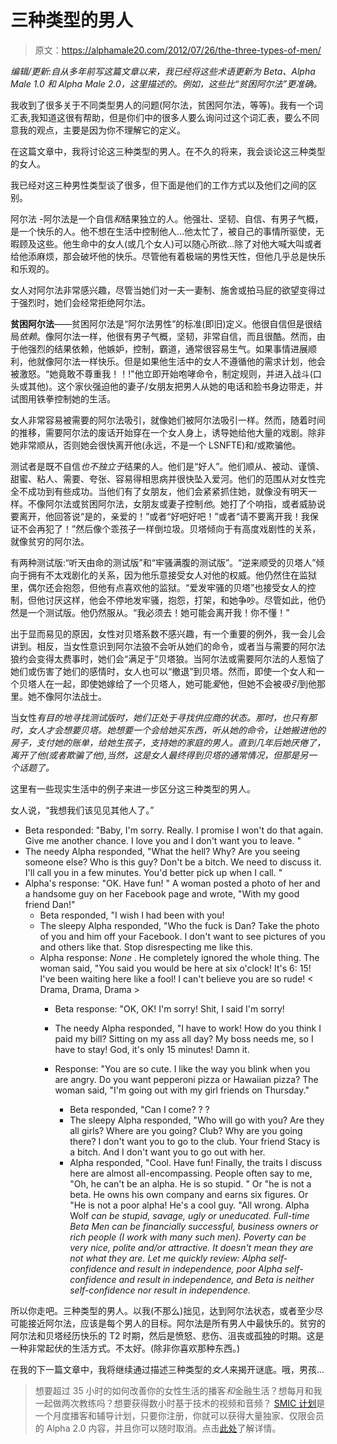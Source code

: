 # 三种类型的男人

> 原文：<https://alphamale20.com/2012/07/26/the-three-types-of-men/>

*编辑/更新:自从多年前写这篇文章以来，我已经将这些术语更新为 Beta、Alpha Male 1.0 和 Alpha Male 2.0，这里描述的。例如，这些比“贫困阿尔法”更准确。*

我收到了很多关于不同类型男人的问题(阿尔法，贫困阿尔法，等等)。我有一个词汇表,我知道这很有帮助，但是你们中的很多人要么询问过这个词汇表，要么不同意我的观点，主要是因为你不理解它的定义。

在这篇文章中，我将讨论这三种类型的男人。在不久的将来，我会谈论这三种类型的女人。

我已经对这三种男性类型谈了很多，但下面是他们的工作方式以及他们之间的区别。

阿尔法 -阿尔法是一个自信*和*结果独立的人。他强壮、坚韧、自信、有男子气概，是一个快乐的人。他不想在生活中控制他人...他太忙了，被自己的事情所驱使，无暇顾及这些。他生命中的女人(或几个女人)可以随心所欲...除了对他大喊大叫或者给他添麻烦，那会破坏他的快乐。尽管他有着极端的男性天性，但他几乎总是快乐和乐观的。

女人对阿尔法非常感兴趣，尽管当她们对一夫一妻制、施舍或拍马屁的欲望变得过于强烈时，她们会经常拒绝阿尔法。

**贫困阿尔法**——贫困阿尔法是“阿尔法男性”的标准(即旧)定义。他很自信但是很结局*依赖*。像阿尔法一样，他很有男子气概，坚韧，非常自信，而且很酷。然而，由于他强烈的结果依赖，他嫉妒，控制，霸道，通常很容易生气。如果事情进展顺利，他就像阿尔法一样快乐。但是如果他生活中的女人不遵循他的需求计划，他会被激怒。“她竟敢不尊重我！！!"他立即开始咆哮命令，制定规则，并进入战斗(口头或其他)。这个家伙强迫他的妻子/女朋友把男人从她的电话和脸书身边带走，并试图用铁拳控制她的生活。

女人非常容易被需要的阿尔法吸引，就像她们被阿尔法吸引一样。然而，随着时间的推移，需要阿尔法的废话开始穿在一个女人身上，诱导她给他大量的戏剧。除非她非常顺从，否则她会很快离开他(永远，不是一个 LSNFTE)和/或欺骗他。

测试者是既不自信*也不独立于*结果的人。他们是“好人”。他们顺从、被动、谨慎、甜蜜、粘人、需要、夸张、容易得相思病并很快坠入爱河。他们的范围从对女性完全不成功到有些成功。当他们有了女朋友，他们会紧紧抓住她，就像没有明天一样。不像阿尔法或贫困阿尔法，女朋友或妻子控制*他*。她打了个响指，或者威胁说要离开，他回答说“是的，亲爱的！”或者“好吧好吧！”或者“请不要离开我！我保证不会再犯了！”然后像个乖孩子一样倒垃圾。贝塔倾向于有高度戏剧性的关系，就像贫穷的阿尔法。

有两种测试版:“听天由命的测试版”和“牢骚满腹的测试版”。“逆来顺受的贝塔人”倾向于拥有不太戏剧化的关系，因为他乐意接受女人对他的权威。他仍然住在监狱里，偶尔还会抱怨，但他有点喜欢他的监狱。“爱发牢骚的贝塔”也接受女人的控制，但他讨厌这样，他会不停地发牢骚，抱怨，打架，和她争吵。尽管如此，他仍然是一个测试版。他仍然服从。“我必须去！她可能会离开我！你不懂！”

出于显而易见的原因，女性对贝塔系数不感兴趣，有一个重要的例外，我一会儿会讲到。相反，当女性意识到阿尔法狼不会听从她们的命令，或者当与需要的阿尔法狼约会变得太费事时，她们会“满足于”贝塔狼。当阿尔法或需要阿尔法的人惹恼了她们或伤害了她们的感情时，女人也可以“撤退”到贝塔。然而，即使一个女人和一个贝塔人在一起，即使她嫁给了一个贝塔人，她可能*爱*他，但她不会被*吸引*到他那里。她不像阿尔法战士。

当女性*有目的地寻找测试版时，她们正处于寻找供应商的状态。那时，也只有那时，女人才会想要贝塔。她想要一个会给她买东西，听从她的命令，让她搬进他的房子，支付她的账单，给她生孩子，支持她的家庭的男人。直到几年后她厌倦了，离开了他(或者欺骗了他),当然，这是女人最终得到贝塔的通常情况，但那是另一个话题了。*

这里有一些现实生活中的例子来进一步区分这三种类型的男人。

女人说，“我想我们该见见其他人了。”

*   Beta responded: "Baby, I'm sorry. Really. I promise I won't do that again. Give me another chance. I love you and I don't want you to leave. "
*   The needy Alpha responded, "What the hell? Why? Are you seeing someone else? Who is this guy? Don't be a bitch. We need to discuss it. I'll call you in a few minutes. You'd better pick up when I call. "
*   Alpha's response: "OK. Have fun! " A woman posted a photo of her and a handsome guy on her Facebook page and wrote, "With my good friend Dan!"
    *   Beta responded, "I wish I had been with you!
    *   The sleepy Alpha responded, "Who the fuck is Dan? Take the photo of you and him off your Facebook. I don't want to see pictures of you and others like that. Stop disrespecting me like this.
    *   Alpha response: *None* . He completely ignored the whole thing. The woman said, "You said you would be here at six o'clock! It's 6: 15! I've been waiting here like a fool! I can't believe you are so rude! < Drama, Drama, Drama >
        *   Beta response: "OK, OK! I'm sorry! Shit, I said I'm sorry!
        *   The needy Alpha responded, "I have to work! How do you think I paid my bill? Sitting on my ass all day? My boss needs me, so I have to stay! God, it's only 15 minutes! Damn it.
        *   Response: "You are so cute. I like the way you blink when you are angry. Do you want pepperoni pizza or Hawaiian pizza? The woman said, "I'm going out with my girl friends on Thursday."

            *   Beta responded, "Can I come? ? ?
            *   The sleepy Alpha responded, "Who will go with you? Are they all girls? Where are you going? Club? Why are you going there? I don't want you to go to the club. Your friend Stacy is a bitch. And I don't want you to go out with her.
            *   Alpha responded, "Cool. Have fun! Finally, the traits I discuss here are almost all-encompassing. People often say to me, "Oh, he can't be an alpha. He is so stupid. " Or "he is not a beta. He owns his own company and earns six figures. Or "He is not a poor alpha! He's a cool guy. "All wrong. Alpha Wolf *can be stupid, savage, ugly or uneducated. Full-time Beta Men *can be financially successful, business owners or rich people (I work with many such men). Poverty *can* be very nice, polite and/or attractive. It doesn't mean they are not what they are. Let me quickly review: Alpha self-confidence *and* result in independence, poor Alpha self-confidence *and* result in independence, and Beta is neither self-confidence *nor* result in independence.** 

所以你走吧。三种类型的男人。以我(不那么)拙见，达到阿尔法状态，或者至少尽可能接近阿尔法，应该是每个男人的目标。阿尔法是所有男人中最快乐的。贫穷的阿尔法和贝塔经历快乐的 T2 时期，然后是愤怒、悲伤、沮丧或孤独的时期。这是一种非常起伏的生活方式。不太好。(除非你喜欢那种东西。)

在我的下一篇文章中，我将继续通过描述三种类型的*女人*来揭开谜底。哦，男孩...

> 想要超过 35 小时的如何改善你的女性生活的播客*和*金融生活？想每月和我一起做两次教练吗？想要获得数小时基于技术的视频和音频？ [SMIC 计划](https://alphamale20.kartra.com/page/vIL17)是一个月度播客和辅导计划，只要你注册，你就可以获得大量独家、仅限会员的 Alpha 2.0 内容，并且你可以随时取消。点击[此处](https://alphamale20.kartra.com/page/vIL17)了解详情。
> 
> 